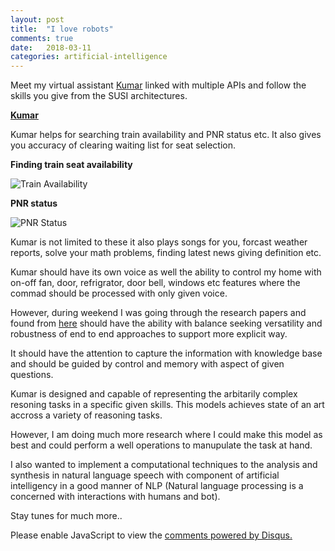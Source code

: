 ```yaml
---
layout: post
title:  "I love robots"
comments: true
date:   2018-03-11
categories: artificial-intelligence
---
```


Meet my virtual assistant <a href="https://kumar.rajendraarora.com" target="_blank">Kumar</a> linked with multiple APIs and follow the skills you give from the SUSI architectures. 

<strong><a href="https://kumar.rajendraarora.com" target="_blank">Kumar</a></strong>

Kumar helps for searching train availability and PNR status etc. It also gives you accuracy of clearing waiting list for seat selection.

<strong>Finding train seat availability</strong>

<img src="https://blogs.rajendraarora.com/assets/img/train-availability.PNG" alt="Train Availability" />

<strong>PNR status</strong>

<img src="https://blogs.rajendraarora.com/assets/img/pnr-status.PNG" alt="PNR Status" >

Kumar is not limited to these it also plays songs for you, forcast weather reports, solve your math problems, finding latest news giving definition etc.

Kumar should have its own voice as well the ability to control my home with on-off fan, door, refrigrator, door bell, windows etc features where the commad should be processed with only given voice. 

However, during weekend I was going through the research papers and found from <a href="https://www.arxiv-vanity.com/papers/1803.03067/" target="_blank">here</a> should have the ability with balance seeking versatility and robustness of end to end approaches to support more explicit way.

It should have the attention to capture the information with knowledge base and should be guided by control and memory with aspect of given questions.

Kumar is designed and capable of representing the arbitarily complex resoning tasks in a specific given skills. This models achieves state of an art accross a variety of reasoning tasks.

However, I am doing much more research where I could make this model as best and could perform a well operations to manupulate the task at hand.

I also wanted to implement a computational techniques to the analysis and synthesis in natural language speech with component of artificial intelligency in a good manner of NLP (Natural language processing is a concerned with interactions with humans and bot).

Stay tunes for much more..

<div id="disqus_thread"></div>
<script>
var disqus_config = function () {
this.page.url = 'https://blogs.rajendraarora.com/artificial-intelligence/2018/03/11/I-love-robots.html';  
// Replace PAGE_URL with your page's canonical URL variable
this.page.identifier = 'artificial-intelligence/2018/03/11/I-love-robots.html';
};
(function() {
var d = document, s = d.createElement('script');
s.src = 'https://https-blogs-rajendraarora-com.disqus.com/embed.js';
s.setAttribute('data-timestamp', +new Date());
(d.head || d.body).appendChild(s);
})();
</script>
<noscript>Please enable JavaScript to view the <a href="https://disqus.com/?ref_noscript">comments powered by Disqus.</a></noscript>
<script id="dsq-count-scr" src="//https-blogs-rajendraarora-com-1.disqus.com/count.js" async></script>

